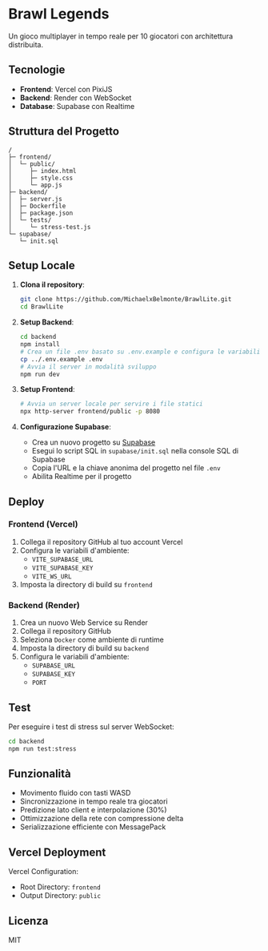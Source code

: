 # Brawl Legends

Un gioco multiplayer in tempo reale per 10 giocatori con architettura distribuita.

## Tecnologie

- **Frontend**: Vercel con PixiJS
- **Backend**: Render con WebSocket
- **Database**: Supabase con Realtime

## Struttura del Progetto

```
/
├─ frontend/
│  └─ public/
│     ├─ index.html
│     ├─ style.css
│     └─ app.js
├─ backend/
│  ├─ server.js
│  ├─ Dockerfile
│  ├─ package.json
│  └─ tests/
│     └─ stress-test.js
└─ supabase/
   └─ init.sql
```

## Setup Locale

1. **Clona il repository**:
   ```bash
   git clone https://github.com/MichaelxBelmonte/BrawlLite.git
   cd BrawlLite
   ```

2. **Setup Backend**:
   ```bash
   cd backend
   npm install
   # Crea un file .env basato su .env.example e configura le variabili
   cp ../.env.example .env
   # Avvia il server in modalità sviluppo
   npm run dev
   ```

3. **Setup Frontend**:
   ```bash
   # Avvia un server locale per servire i file statici
   npx http-server frontend/public -p 8080
   ```

4. **Configurazione Supabase**:
   - Crea un nuovo progetto su [Supabase](https://supabase.com)
   - Esegui lo script SQL in `supabase/init.sql` nella console SQL di Supabase
   - Copia l'URL e la chiave anonima del progetto nel file `.env`
   - Abilita Realtime per il progetto

## Deploy

### Frontend (Vercel)

1. Collega il repository GitHub al tuo account Vercel
2. Configura le variabili d'ambiente:
   - `VITE_SUPABASE_URL`
   - `VITE_SUPABASE_KEY`
   - `VITE_WS_URL`
3. Imposta la directory di build su `frontend`

### Backend (Render)

1. Crea un nuovo Web Service su Render
2. Collega il repository GitHub
3. Seleziona `Docker` come ambiente di runtime
4. Imposta la directory di build su `backend`
5. Configura le variabili d'ambiente:
   - `SUPABASE_URL`
   - `SUPABASE_KEY`
   - `PORT`

## Test

Per eseguire i test di stress sul server WebSocket:

```bash
cd backend
npm run test:stress
```

## Funzionalità

- Movimento fluido con tasti WASD
- Sincronizzazione in tempo reale tra giocatori
- Predizione lato client e interpolazione (30%)
- Ottimizzazione della rete con compressione delta
- Serializzazione efficiente con MessagePack

## Vercel Deployment

Vercel Configuration:
- Root Directory: `frontend`
- Output Directory: `public`

## Licenza

MIT 